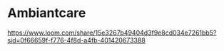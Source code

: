 # Ambiantcare

https://www.loom.com/share/15e3267b49404d3f9e8cd034e7261bb5?sid=0f66659f-f776-4f8d-a4fb-401420673388
